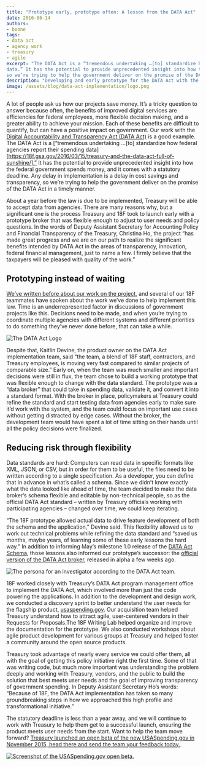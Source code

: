 ```yaml
---
title: "Prototype early, prototype often: A lesson from the DATA Act"
date: 2016-06-14
authors:
- boone
tags:
- data act
- agency work
- treasury
- agile
excerpt: "The DATA Act is a “tremendous undertaking …[to] standardize how federal agencies report their spending
data.” It has the potential to provide unprecedented insight into how the federal government spends money, and it comes with a statutory deadline. Any delay in implementation is a delay in cost savings and transparency,
so we’re trying to help the government deliver on the promise of the DATA Act in a timely manner "
description: "Developing and early prototype for the DATA Act with the Treasury Department has helped keep the project on track to deliver on the promise of the DATA Act in a timely manner "
image: /assets/blog/data-act-implementation/logo.png
---
```

A lot of people ask us how our projects save money. It’s a tricky
question to answer because often, the benefits of improved digital
services are efficiencies for federal employees, more flexible decision
making, and a greater ability to achieve your mission. Each of these
benefits are difficult to quantify, but can have a positive impact on
government. Our work with the [Digital Accountability and Transparency
Act (DATA Act)](https://www.usaspending.gov/Pages/data-act.aspx) is a
good example. The DATA Act is a [“tremendous undertaking …[to]
standardize how federal agencies report their spending
data][https://18f.gsa.gov/2016/03/15/treasury-and-the-data-act-full-of-sunshine/].” It has the potential to provide unprecedented insight into how the
federal government spends money, and it comes with a statutory deadline.
Any delay in implementation is a delay in cost savings and transparency,
so we’re trying to help the government deliver on the promise of the
DATA Act in a timely manner.

About a year before the law is due to be implemented, Treasury will be
able to accept data from agencies. There are many reasons why, but a
significant one is the process Treasury and 18F took to launch early
with a prototype broker that was flexible enough to adjust to user needs
and policy questions. In the words of Deputy Assistant Secretary for
Accounting Policy and Financial Transparency of the Treasury, Christina
Ho, the project “has made great progress and we are on our path to
realize the significant benefits intended by DATA Act in the areas of
transparency, innovation, federal financial management, just to name a
few. I firmly believe that the taxpayers will be pleased with quality of
the work.”

## Prototyping instead of waiting

[We’ve written before about our work on the
project,](https://18f.gsa.gov/tags/data-act/) and several of our 18F
teammates have spoken about the work we’ve done to help implement this
law. Time is an underrepresented factor in discussions of government
projects like this. Decisions need to be made, and when you’re trying to
coordinate multiple agencies with different systems and different
priorities to do something they’ve never done before, that can take a
while.

![The DATA Act Logo]({{site.baseurl}}/assets/blog/data-act-implementation/logo.png)

Despite that, Kaitlin Devine, the product owner on the DATA Act
implementation team, said “the team, a blend of 18F staff, contractors,
and Treasury employees, is moving very fast compared to similar projects
of comparable size.” Early on, when the team was much smaller and
important decisions were still in flux, the team chose to build a
working prototype that was flexible enough to change with the data
standard. The prototype was a “data broker” that could take in spending
data, validate it, and convert it into a standard format. With the
broker in place, policymakers at Treasury could refine the standard and
start testing data from agencies early to make sure it’d work with the
system, and the team could focus on important use cases without getting
distracted by edge cases. Without the broker, the development team would
have spent a lot of time sitting on their hands until all the policy
decisions were finalized.

## Reducing risk through flexibility

Data standards are hard: Computers can read data in specific formats
like XML, JSON, or CSV, but in order for them to be useful, the files
need to be written according to a single specification. As a developer,
you can define that in advance in what’s called a schema. Since we
didn’t know exactly what the data looked like ahead of time, the team
decided to make the data broker’s schema flexible and editable by
non-technical people, so as the official DATA Act standard – written by
Treasury officials working with participating agencies – changed over
time, we could keep iterating.

“The 18F prototype allowed actual data to drive feature development of
both the schema and the application,” Devine said. This flexibility
allowed us to work out technical problems while refining the data
standard and “saved us months, maybe years, of learning some of these
early lessons the hard way.” In addition to informing May’s milestone
1.0 release of the [DATA Act
Schema](http://fedspendingtransparency.github.io/data-model/), those
lessons also informed our prototype’s successor: the [official version
of the DATA Act
broker](https://github.com/fedspendingtransparency/data-act-broker-backend),
released in alpha a few weeks ago.

<img alt="The persona for an investigator according to the DATA Act team." src="{{site.baseurl}}/assets/blog/data-act-implementation/persona.png" class="align-left">

18F worked closely with Treasury’s DATA Act program management office to
implement the DATA Act, which involved more than just the code powering
the applications. In addition to the development and design work, we
conducted a discovery sprint to better understand the user needs for the
flagship product, [usaspending.gov](https://www.usaspending.gov). Our
acquisition team helped Treasury understand how to attract agile,
user-centered vendors in their Requests for Proposals.The 18F Writing
Lab helped organize and improve the documentation for the prototype. We
also conducted workshops about agile product development for various
groups at Treasury and helped foster a community around the open source
products.

Treasury took advantage of nearly every service we could offer them, all
with the goal of getting this policy initiative right the first time.
Some of that was writing code, but much more important was understanding
the problem deeply and working with Treasury, vendors, and the public to
build the solution that best meets user needs and the goal of improving
transparency of government spending. In Deputy Assistant Secretary Ho’s
words: “Because of 18F, the DATA Act implementation has taken so many
groundbreaking steps in how we approached this high profile and
transformational initiative.”

The statutory deadline is less than a year away, and we will continue to
work with Treasury to help them get to a successful launch, ensuring the
product meets user needs from the start. Want to help the team move
forward? [Treasury launched an open beta of the new USASpending.gov in
November 2015, head there and send the team your feedback
today.](https://openbeta.usaspending.gov/).

[![Screenshot of the USASpending.gov open beta.]({{site.baseurl}}/assets/blog/data-act-implementation/usaspendingbeta.png)](https://openbeta.usaspending.gov/)
